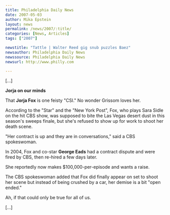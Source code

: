 ```yaml
---
title: Philadelphia Daily News 
date: 2007-05-03
author: Mika Epstein
layout: news
permalink: /news/2007/:title/
categories: [News, Articles]
tags: ["2007"]

newstitle: "Tattle | Walter Reed gig snub puzzles Baez"
newsauthor: Philadelphia Daily News 
newssource: Philadelphia Daily News 
newsurl: http://www.philly.com

---
```


[...]

**Jorja on our minds**

That **Jorja Fox** is one feisty "CSI." No wonder Grissom loves her.

According to the "Star" and the "New York Post", Fox, who plays Sara Sidle on the hit CBS show, was supposed to bite the Las Vegas desert dust in this season's sweeps finale, but she's refused to show up for work to shoot her death scene.

"Her contract is up and they are in conversations," said a CBS spokeswoman.

In 2004, Fox and co-star **George Eads** had a contract dispute and were fired by CBS, then re-hired a few days later.

She reportedly now makes $100,000-per-episode and wants a raise.

The CBS spokeswoman added that Fox did finally appear on set to shoot her scene but instead of being crushed by a car, her demise is a bit "open ended."

Ah, if that could only be true for all of us.

[...]
